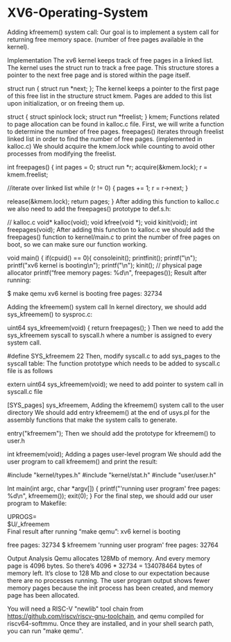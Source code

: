 # XV6-Operating-System
Adding kfreemem() system call:
Our goal is to implement a system call for returning free memory space. (number of free pages available in the kernel).

Implementation
The xv6 kernel keeps track of free pages in a linked list. The kernel uses the struct run to track a free page. This structure stores a pointer to the next free page and is stored within the page itself.

struct run {
  struct run *next;
};
The kernel keeps a pointer to the first page of this free list in the structure struct kmem. Pages are added to this list upon initialization, or on freeing them up.

struct {
  struct spinlock lock; 
  struct run *freelist;
} kmem;
Functions related to page allocation can be found in kalloc.c file. First, we will write a function to determine the number of free pages. freepages() iterates through freelist linked list in order to find the number of free pages. (implemented in kalloc.c) We should acquire the kmem.lock while counting to avoid other processes from modifying the freelist.

int
freepages() {
  int pages = 0;
  struct run *r;
  acquire(&kmem.lock);
  r = kmem.freelist;
  
  //iterate over linked list
  while (r != 0) {
   pages += 1;
   r = r->next; 
  }
  
  release(&kmem.lock); return pages;
}
After adding this function to kalloc.c we also need to add the freepages() prototype to def.s.h:

// kalloc.c
void* kalloc(void);
void kfree(void *);
void kinit(void);
int freepages(void);
After adding this function to kalloc.c we should add the freepages() function to kernel/main.c to print the number of free pages on boot, so we can make sure our function working.

void
main() {
  if(cpuid() == 0){
  consoleinit();
  printfinit();
  printf("\n");
  printf("xv6 kernel is booting\n"); 
  printf("\n");
  kinit(); // physical page allocator 
  printf(“free memory pages: %d\n", freepages());
Result after running:

$ make qemu 
xv6 kernel is booting free pages: 32734

Adding the kfreemem() system call
In kernel directory, we should add sys_kfreemem() to sysproc.c:

uint64
sys_kfreemem(void) {
  return freepages();
}
Then we need to add the sys_kfreemem syscall to syscall.h where a number is assigned to every system call.

#define SYS_kfreemem 22
Then, modify syscall.c to add sys_pages to the syscall table: The function prototype which needs to be added to syscall.c file is as follows

extern uint64 sys_kfreemem(void);
we need to add pointer to system call in syscall.c file

[SYS_pages] sys_kfreemem,
Adding the kfreemem() system call to the user directory
We should add entry kfreemem() at the end of usys.pl for the assembly functions that make the system calls to generate.

entry("kfreemem");
Then we should add the prototype for kfreemem() to user.h

int kfreemem(void);
Adding a pages user-level program
We should add the user program to call kfreemem() and print the result:

#include "kernel/types.h"
#include "kernel/stat.h"
#include "user/user.h"

Int main(int argc, char *argv[]) {
  printf("'running user program' free pages: %d\n", kfreemem());
  exit(0); 
}
For the final step, we should add our user program to Makefile:

UPROGS=\
 $U/_kfreemem\
Final result after running “make qemu”: xv6 kernel is booting

free pages: 32734 $ kfreemem 'running user program' free pages: 32764

Output Analysis
Qemu allocates 128Mb of memory. And every memory page is 4096 bytes. So there’s 4096 * 32734 = 134078464 bytes of memory left. It’s close to 128 Mb and close to our expectation because there are no processes running. The user program output shows fewer memory pages because the init process has been created, and memory page has been allocated.

You will need a RISC-V "newlib" tool chain from
https://github.com/riscv/riscv-gnu-toolchain, and qemu compiled for
riscv64-softmmu.  Once they are installed, and in your shell
search path, you can run "make qemu".
